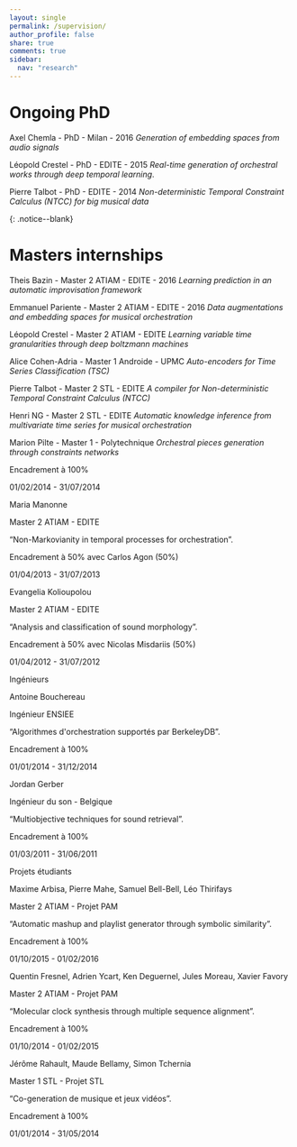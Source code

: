 ```yaml
---
layout: single
permalink: /supervision/
author_profile: false
share: true
comments: true
sidebar:
  nav: "research"
---
```


# Ongoing PhD

<div markdown = "1">

Axel Chemla - PhD - Milan - 2016
*Generation of embedding spaces from audio signals*

Léopold Crestel - PhD - EDITE - 2015
*Real-time generation of orchestral works through deep temporal learning*.

Pierre Talbot - PhD - EDITE - 2014
*Non-deterministic Temporal Constraint Calculus (NTCC) for big musical data*

</div>{: .notice--blank}

# Masters internships

Theis Bazin - Master 2 ATIAM - EDITE - 2016
*Learning prediction in an automatic improvisation framework*

Emmanuel Pariente - Master 2 ATIAM - EDITE - 2016
*Data augmentations and embedding spaces for musical orchestration*

Léopold Crestel - Master 2 ATIAM - EDITE
*Learning variable time granularities through deep boltzmann machines*

Alice Cohen-Adria - Master 1 Androide - UPMC
*Auto-encoders for Time Series Classification (TSC)*

Pierre Talbot - Master 2 STL - EDITE
*A compiler for Non-deterministic Temporal Constraint Calculus (NTCC)*

Henri NG - Master 2 STL - EDITE
*Automatic knowledge inference from multivariate time series for musical orchestration*

Marion Pilte - Master 1 - Polytechnique
*Orchestral pieces generation through constraints networks*

Encadrement à 100%

01/02/2014 - 31/07/2014

Maria Manonne

Master 2 ATIAM - EDITE

“Non-Markovianity in temporal processes for orchestration”.

Encadrement à 50% avec Carlos Agon (50%)

01/04/2013 - 31/07/2013

Evangelia Kolioupolou

Master 2 ATIAM - EDITE

“Analysis and classification of sound morphology”.

Encadrement à 50% avec Nicolas Misdariis (50%)

01/04/2012 - 31/07/2012

Ingénieurs

Antoine Bouchereau

Ingénieur ENSIEE

“Algorithmes d'orchestration supportés par BerkeleyDB”.

Encadrement à 100%

01/01/2014 - 31/12/2014

Jordan Gerber

Ingénieur du son - Belgique

“Multiobjective techniques for sound retrieval”.

Encadrement à 100%

01/03/2011 - 31/06/2011

Projets étudiants

Maxime Arbisa, Pierre Mahe, Samuel Bell-Bell, Léo Thirifays

Master 2 ATIAM - Projet PAM

“Automatic mashup and playlist generator through symbolic similarity”.

Encadrement à 100%

01/10/2015 - 01/02/2016

Quentin Fresnel, Adrien Ycart, Ken Deguernel, Jules Moreau, Xavier Favory

Master 2 ATIAM - Projet PAM

“Molecular clock synthesis through multiple sequence alignment”.

Encadrement à 100%

01/10/2014 - 01/02/2015

Jérôme Rahault, Maude Bellamy, Simon Tchernia

Master 1 STL - Projet STL

“Co-generation de musique et jeux vidéos”.

Encadrement à 100%

01/01/2014 - 31/05/2014
